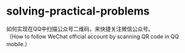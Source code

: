 # solving-practical-problems
如何实现在QQ中扫描公众号二维码，来快捷关注微信公众号。  
（How to follow WeChat official account by scanning QR code in QQ mobile.）
